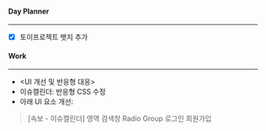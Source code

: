 
#### Day Planner
---
- [x] 토이프로젝트 뱃지 추가

#### Work
---
- <UI 개선 및 반응형 대응>
- 이슈캘린더: 반응형 CSS 수정
- 아래 UI 요소 개선:
 > [속보 - 이슈캘린더] 영역
 > 검색창
 > Radio Group
 > 로그인
 > 회원가입
